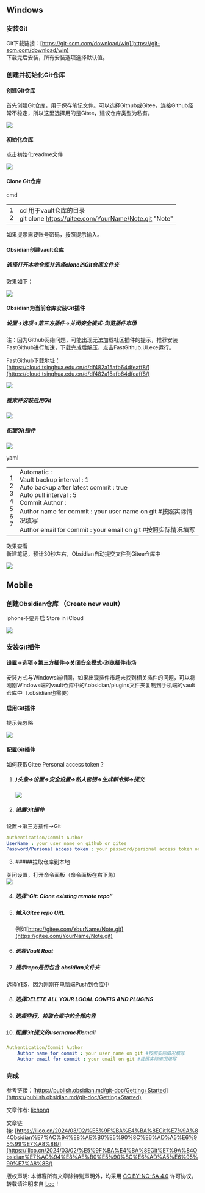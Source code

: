 ## Windows

### 安装Git

Git下载链接：[https://git-scm.com/download/win](https://git-scm.com/download/win)  
下载完后安装，所有安装选项选择默认值。

### 创建并初始化Git仓库

#### 创建Git仓库

首先创建Git仓库，用于保存笔记文件。可以选择Github或Gitee，连接Github经常不稳定，所以这里选择用的是Gitee，建议仓库类型为私有。

[![](https://ilico.cn/2024/03/02/%E5%9F%BA%E4%BA%8EGit%E7%9A%84Obsidian%E7%AC%94%E8%AE%B0%E5%90%8C%E6%AD%A5%E6%95%99%E7%A8%8B/20240302165820.png)](https://ilico.cn/2024/03/02/%E5%9F%BA%E4%BA%8EGit%E7%9A%84Obsidian%E7%AC%94%E8%AE%B0%E5%90%8C%E6%AD%A5%E6%95%99%E7%A8%8B/20240302165820.png)

#### 初始化仓库

点击初始化readme文件

[![](https://ilico.cn/2024/03/02/%E5%9F%BA%E4%BA%8EGit%E7%9A%84Obsidian%E7%AC%94%E8%AE%B0%E5%90%8C%E6%AD%A5%E6%95%99%E7%A8%8B/20240302180218.png)](https://ilico.cn/2024/03/02/%E5%9F%BA%E4%BA%8EGit%E7%9A%84Obsidian%E7%AC%94%E8%AE%B0%E5%90%8C%E6%AD%A5%E6%95%99%E7%A8%8B/20240302180218.png)

#### [](https://ilico.cn/2024/03/02/%E5%9F%BA%E4%BA%8EGit%E7%9A%84Obsidian%E7%AC%94%E8%AE%B0%E5%90%8C%E6%AD%A5%E6%95%99%E7%A8%8B/index.html#Clone-Git%E4%BB%93%E5%BA%93 "Clone Git仓库")Clone Git仓库

cmd

|   |   |
|---|---|
|1  <br>2|cd 用于vault仓库的目录  <br>git clone https://gitee.com/YourName/Note.git "Note"|

如果提示需要账号密码，按照提示输入。

#### Obsidian创建vault仓库

##### 选择打开本地仓库并选择clone的Git仓库文件夹

效果如下：

[![](https://ilico.cn/2024/03/02/%E5%9F%BA%E4%BA%8EGit%E7%9A%84Obsidian%E7%AC%94%E8%AE%B0%E5%90%8C%E6%AD%A5%E6%95%99%E7%A8%8B/20240302180404.png)](https://ilico.cn/2024/03/02/%E5%9F%BA%E4%BA%8EGit%E7%9A%84Obsidian%E7%AC%94%E8%AE%B0%E5%90%8C%E6%AD%A5%E6%95%99%E7%A8%8B/20240302180404.png)

#### Obsidian为当前仓库安装Git插件

##### 设置->选项->第三方插件->关闭安全模式-浏览插件市场

注：因为Github网络问题，可能出现无法加载社区插件的提示，推荐安装FastGithub进行加速，下载完成后解压，点击FastGithub.UI.exe运行。

FastGithub下载地址：[https://cloud.tsinghua.edu.cn/d/df482a15afb64dfeaff8/](https://cloud.tsinghua.edu.cn/d/df482a15afb64dfeaff8/)

[![](https://ilico.cn/2024/03/02/%E5%9F%BA%E4%BA%8EGit%E7%9A%84Obsidian%E7%AC%94%E8%AE%B0%E5%90%8C%E6%AD%A5%E6%95%99%E7%A8%8B/20240302173507.png)](https://ilico.cn/2024/03/02/%E5%9F%BA%E4%BA%8EGit%E7%9A%84Obsidian%E7%AC%94%E8%AE%B0%E5%90%8C%E6%AD%A5%E6%95%99%E7%A8%8B/20240302173507.png)

##### [](https://ilico.cn/2024/03/02/%E5%9F%BA%E4%BA%8EGit%E7%9A%84Obsidian%E7%AC%94%E8%AE%B0%E5%90%8C%E6%AD%A5%E6%95%99%E7%A8%8B/index.html#%E6%90%9C%E7%B4%A2%E5%B9%B6%E5%AE%89%E8%A3%85%E5%90%AF%E7%94%A8Git "搜索并安装启用Git")搜索并安装启用Git

[![](https://ilico.cn/2024/03/02/%E5%9F%BA%E4%BA%8EGit%E7%9A%84Obsidian%E7%AC%94%E8%AE%B0%E5%90%8C%E6%AD%A5%E6%95%99%E7%A8%8B/20240302174506.webp)](https://ilico.cn/2024/03/02/%E5%9F%BA%E4%BA%8EGit%E7%9A%84Obsidian%E7%AC%94%E8%AE%B0%E5%90%8C%E6%AD%A5%E6%95%99%E7%A8%8B/20240302174506.webp)

##### [](https://ilico.cn/2024/03/02/%E5%9F%BA%E4%BA%8EGit%E7%9A%84Obsidian%E7%AC%94%E8%AE%B0%E5%90%8C%E6%AD%A5%E6%95%99%E7%A8%8B/index.html#%E9%85%8D%E7%BD%AEGit%E6%8F%92%E4%BB%B6 "配置Git插件")配置Git插件

[![](https://ilico.cn/2024/03/02/%E5%9F%BA%E4%BA%8EGit%E7%9A%84Obsidian%E7%AC%94%E8%AE%B0%E5%90%8C%E6%AD%A5%E6%95%99%E7%A8%8B/20240302180623.webp)](https://ilico.cn/2024/03/02/%E5%9F%BA%E4%BA%8EGit%E7%9A%84Obsidian%E7%AC%94%E8%AE%B0%E5%90%8C%E6%AD%A5%E6%95%99%E7%A8%8B/20240302180623.webp)

yaml

|   |   |
|---|---|
|1  <br>2  <br>3  <br>4  <br>5  <br>6  <br>7|Automatic :   <br>	Vault backup interval : 1  <br>	Auto backup after latest commit : true  <br>	Auto pull interval : 5  <br>Commit Author :  <br>	Author name for commit :  your user name on git #按照实际情况填写  <br>	Author email for commit :  your email on git #按照实际情况填写|

效果查看  
新建笔记，预计30秒左右，Obsidian自动提交文件到Gitee仓库中

[![](https://ilico.cn/2024/03/02/%E5%9F%BA%E4%BA%8EGit%E7%9A%84Obsidian%E7%AC%94%E8%AE%B0%E5%90%8C%E6%AD%A5%E6%95%99%E7%A8%8B/20240302181457.png)](https://ilico.cn/2024/03/02/%E5%9F%BA%E4%BA%8EGit%E7%9A%84Obsidian%E7%AC%94%E8%AE%B0%E5%90%8C%E6%AD%A5%E6%95%99%E7%A8%8B/20240302181457.png)

## Mobile

### 创建Obsidian仓库 （Create new vault）

iphone不要开启 Store in iCloud

[![](https://ilico.cn/2024/03/02/%E5%9F%BA%E4%BA%8EGit%E7%9A%84Obsidian%E7%AC%94%E8%AE%B0%E5%90%8C%E6%AD%A5%E6%95%99%E7%A8%8B/createvault.png)](https://ilico.cn/2024/03/02/%E5%9F%BA%E4%BA%8EGit%E7%9A%84Obsidian%E7%AC%94%E8%AE%B0%E5%90%8C%E6%AD%A5%E6%95%99%E7%A8%8B/createvault.png)

### 安装Git插件

#### 设置->选项->第三方插件->关闭安全模式-浏览插件市场

安装方式与Windows端相同，如果出现插件市场未找到相关插件的问题，可以将刚刚Windows端的vault仓库中的/.obsidian/plugins文件夹复制到手机端的vault仓库中（.obsidian也需要）

#### 启用Git插件

提示先忽略

[![](https://ilico.cn/2024/03/02/%E5%9F%BA%E4%BA%8EGit%E7%9A%84Obsidian%E7%AC%94%E8%AE%B0%E5%90%8C%E6%AD%A5%E6%95%99%E7%A8%8B/git.png)](https://ilico.cn/2024/03/02/%E5%9F%BA%E4%BA%8EGit%E7%9A%84Obsidian%E7%AC%94%E8%AE%B0%E5%90%8C%E6%AD%A5%E6%95%99%E7%A8%8B/git.png)

#### 配置Git插件

如何获取Gitee Personal access token？

1. ##### )头像->设置->安全设置->私人密钥->生成新令牌->提交
    
    [![](https://ilico.cn/2024/03/02/%E5%9F%BA%E4%BA%8EGit%E7%9A%84Obsidian%E7%AC%94%E8%AE%B0%E5%90%8C%E6%AD%A5%E6%95%99%E7%A8%8B/20240302190041.webp)](https://ilico.cn/2024/03/02/%E5%9F%BA%E4%BA%8EGit%E7%9A%84Obsidian%E7%AC%94%E8%AE%B0%E5%90%8C%E6%AD%A5%E6%95%99%E7%A8%8B/20240302190041.webp)
2. ##### 设置Git插件
    

设置->第三方插件->Git

```yaml
Authentication/Commit Author  
UserName : your user name on github or gitee  
Password/Personal access token : your password/personal access token on github or gitee
```

3. #####拉取仓库到本地
    

关闭设置，打开命令面板（命令面板在右下角）  
[![](https://ilico.cn/2024/03/02/%E5%9F%BA%E4%BA%8EGit%E7%9A%84Obsidian%E7%AC%94%E8%AE%B0%E5%90%8C%E6%AD%A5%E6%95%99%E7%A8%8B/cmd.png)](https://ilico.cn/2024/03/02/%E5%9F%BA%E4%BA%8EGit%E7%9A%84Obsidian%E7%AC%94%E8%AE%B0%E5%90%8C%E6%AD%A5%E6%95%99%E7%A8%8B/cmd.png)

4. #####  选择“Git: Clone existing remote repo”
    
5. ##### 输入Gitee repo URL
    
    例如[https://gitee.com/YourName/Note.git](https://gitee.com/YourName/Note.git)
    
6. ##### 选择Vault Root
    
7. ##### 提示repo是否包含.obsidian文件夹
    

选择YES，因为刚刚在电脑端Push到仓库中

8. ##### 选择DELETE ALL YOUR LOCAL CONFIG AND PLUGINS
    
9. ##### 选择空行，拉取仓库中的全部内容
    
10. ##### 配置Git提交的username和email
    



```yaml
Authentication/Commit Author  
	Author name for commit : your user name on git #按照实际情况填写  
	Author email for commit : your email on git #按照实际情况填写
```
### 完成

参考链接：[https://publish.obsidian.md/git-doc/Getting+Started](https://publish.obsidian.md/git-doc/Getting+Started)

文章作者: [lichong](https://ilico.cn/)

文章链接: [https://ilico.cn/2024/03/02/%E5%9F%BA%E4%BA%8EGit%E7%9A%84Obsidian%E7%AC%94%E8%AE%B0%E5%90%8C%E6%AD%A5%E6%95%99%E7%A8%8B/](https://ilico.cn/2024/03/02/%E5%9F%BA%E4%BA%8EGit%E7%9A%84Obsidian%E7%AC%94%E8%AE%B0%E5%90%8C%E6%AD%A5%E6%95%99%E7%A8%8B/)

版权声明: 本博客所有文章除特别声明外，均采用 [CC BY-NC-SA 4.0](https://creativecommons.org/licenses/by-nc-sa/4.0/) 许可协议。转载请注明来自 [Lee](https://ilico.cn/)！